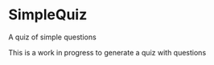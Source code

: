 # SimpleQuiz
A quiz of simple questions

This is a work in progress to generate a quiz with questions
